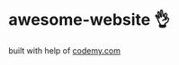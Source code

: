 # awesome-website :ok_hand:                                                    
built with help of <a href="http://johnelder.com/">codemy.com</a>
